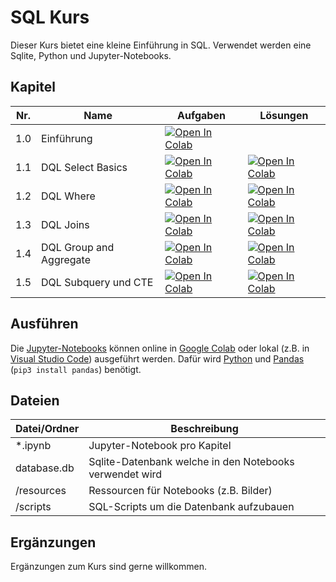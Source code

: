 # SQL Kurs

Dieser Kurs bietet eine kleine Einführung in SQL. Verwendet werden eine Sqlite, Python und Jupyter-Notebooks.


## Kapitel

Nr. | Name               | Aufgaben                                                                                                                                                                                   | Lösungen
----|--------------------|--------------------------------------------------------------------------------------------------------------------------------------------------------------------------------------------|-------------------------------------------------------------------------------------------------------------------------------------------------------------------------------
1.0 | Einführung              | [![Open In Colab](https://colab.research.google.com/assets/colab-badge.svg)](https://colab.research.google.com/github/tschuegge/SqlKurs/blob/master/1.0%20-%20Einführung.ipynb)            | 
1.1 | DQL Select Basics       | [![Open In Colab](https://colab.research.google.com/assets/colab-badge.svg)](https://colab.research.google.com/github/tschuegge/SqlKurs/blob/master/1.1%20-%20DQL%20Select%20Basics.ipynb) | [![Open In Colab](https://colab.research.google.com/assets/colab-badge.svg)](https://colab.research.google.com/github/tschuegge/SqlKurs/blob/master/1.1%20-%20Lösungen.ipynb)
1.2 | DQL Where               | [![Open In Colab](https://colab.research.google.com/assets/colab-badge.svg)](https://colab.research.google.com/github/tschuegge/SqlKurs/blob/master/1.2%20-%20DQL%20Where.ipynb) | [![Open In Colab](https://colab.research.google.com/assets/colab-badge.svg)](https://colab.research.google.com/github/tschuegge/SqlKurs/blob/master/1.2%20-%20Lösungen.ipynb)
1.3 | DQL Joins               | [![Open In Colab](https://colab.research.google.com/assets/colab-badge.svg)](https://colab.research.google.com/github/tschuegge/SqlKurs/blob/master/1.3%20-%20DQL%20Joins.ipynb) | [![Open In Colab](https://colab.research.google.com/assets/colab-badge.svg)](https://colab.research.google.com/github/tschuegge/SqlKurs/blob/master/1.3%20-%20Lösungen.ipynb)
1.4 | DQL Group and Aggregate | [![Open In Colab](https://colab.research.google.com/assets/colab-badge.svg)](https://colab.research.google.com/github/tschuegge/SqlKurs/blob/master/1.4%20-%20DQL%20Group%20und%20Aggregate.ipynb) | [![Open In Colab](https://colab.research.google.com/assets/colab-badge.svg)](https://colab.research.google.com/github/tschuegge/SqlKurs/blob/master/1.4%20-%20Lösungen.ipynb)
1.5 | DQL Subquery und CTE    | [![Open In Colab](https://colab.research.google.com/assets/colab-badge.svg)](https://colab.research.google.com/github/tschuegge/SqlKurs/blob/master/1.5%20-%20DQL%20Subquery%20und%20CTE.ipynb) | [![Open In Colab](https://colab.research.google.com/assets/colab-badge.svg)](https://colab.research.google.com/github/tschuegge/SqlKurs/blob/master/1.5%20-%20Lösungen.ipynb)


## Ausführen

Die [Jupyter-Notebooks](https://jupyter.org) können online in [Google Colab](https://colab.research.google.com) oder lokal (z.B. in [Visual Studio Code](https://code.visualstudio.com)) ausgeführt werden.
Dafür wird [Python](https://python.org) und [Pandas](https://pandas.pydata.org) (`pip3 install pandas`) benötigt.


## Dateien

Datei/Ordner | Beschreibung
-------------| -------------
*.ipynb      | Jupyter-Notebook pro Kapitel
database.db  | Sqlite-Datenbank welche in den Notebooks verwendet wird
/resources   | Ressourcen für Notebooks (z.B. Bilder)
/scripts     | SQL-Scripts um die Datenbank aufzubauen


## Ergänzungen

Ergänzungen zum Kurs sind gerne willkommen.